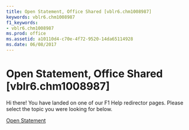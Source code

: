 ```yaml
---
title: Open Statement, Office Shared [vblr6.chm1008987]
keywords: vblr6.chm1008987
f1_keywords:
- vblr6.chm1008987
ms.prod: office
ms.assetid: a10110d4-c70e-4f72-9520-14da65114928
ms.date: 06/08/2017
---
```



# Open Statement, Office Shared [vblr6.chm1008987]

Hi there! You have landed on one of our F1 Help redirector pages. Please select the topic you were looking for below.

[Open Statement](http://msdn.microsoft.com/library/359a24b9-6dbb-3648-0ce4-98ec38441ccf%28Office.15%29.aspx)

